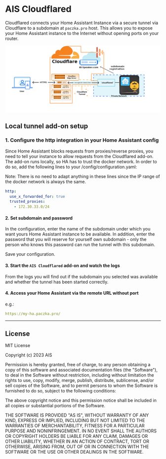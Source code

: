 # AIS Cloudflared

Cloudflared connects your Home Assistant Instance via a secure tunnel via Cloudflare
to a subdomain at `paczka.pro` host. This allows you to expose your Home
Assistant instance to the Internet without opening ports on your router.

![ais tunnel](https://raw.githubusercontent.com/sviete/ais-ha-addon-cloudflared/main/docs/images/ais-tunnel.png)

## Local tunnel add-on setup

### 1. Configure the http integration in your Home Assistant config

Since Home Assistant blocks requests from proxies/reverse proxies, you need to tell
your instance to allow requests from the Cloudflared add-on. The add-on runs
locally, so HA has to trust the docker network. In order to do so, add the
following lines to your /config/configuration.yaml:

Note: There is no need to adapt anything in these lines since the IP range of the docker network is always the same.

```yaml
http:
  use_x_forwarded_for: true
  trusted_proxies:
    - 172.30.33.0/24
```

#### 2. Set subdomain and password

In the configuration, enter the name of the subdomain under which you want yours Home Assistant
instance to be available. In addition, enter the password that you will reserve for yourself
own subdomain - only the person who knows this password can run the tunnel with this subdomain.

Save your configuration.

#### 3. Start the `AIS Cloudflared` add-on and watch the logs

From the logs you will find out if the subdomain you selected was available and whether
the tunnel has been started correctly.

#### 4. Access your Home Assistant via the remote URL without port

e.g.:

```yaml
https://my-ha.paczka.pro/
```

---

## License

MIT License

Copyright (c) 2023 AIS

Permission is hereby granted, free of charge, to any person obtaining a copy
of this software and associated documentation files (the "Software"), to deal
in the Software without restriction, including without limitation the rights
to use, copy, modify, merge, publish, distribute, sublicense, and/or sell
copies of the Software, and to permit persons to whom the Software is
furnished to do so, subject to the following conditions:

The above copyright notice and this permission notice shall be included in all
copies or substantial portions of the Software.

THE SOFTWARE IS PROVIDED "AS IS", WITHOUT WARRANTY OF ANY KIND, EXPRESS OR
IMPLIED, INCLUDING BUT NOT LIMITED TO THE WARRANTIES OF MERCHANTABILITY,
FITNESS FOR A PARTICULAR PURPOSE AND NONINFRINGEMENT. IN NO EVENT SHALL THE
AUTHORS OR COPYRIGHT HOLDERS BE LIABLE FOR ANY CLAIM, DAMAGES OR OTHER
LIABILITY, WHETHER IN AN ACTION OF CONTRACT, TORT OR OTHERWISE, ARISING FROM,
OUT OF OR IN CONNECTION WITH THE SOFTWARE OR THE USE OR OTHER DEALINGS IN THE
SOFTWARE.
